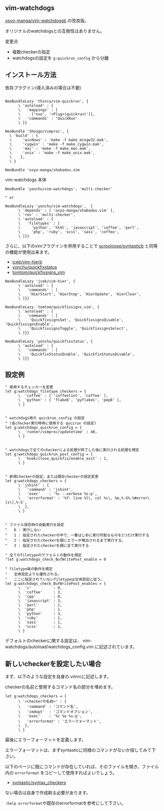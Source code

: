 vim-watchdogs
-------------

[osyo-manga/vim-watchdogsb](https://github.com/osyo-manga/vim-watchdogs) の改良版。

オリジナルのwatchdogsとの互換性はありません。

変更点

- 複数checkerの指定
- watchdogsの設定を ``g:quickrun_config`` から分離

## インストール方法

依存プラグイン(導入済みの場合は不要)

```vim

NeoBundleLazy 'thinca/vim-quickrun', {
      \ 'autoload' : {
      \   'mappings' : [
      \     ['nxo', '<Plug>(quickrun)']],
      \   'commands' : 'QuickRun'
      \ }}

NeoBundle 'Shougo/vimproc', {
  \ 'build' : {
  \     'windows' : 'make -f make_mingw32.mak',
  \     'cygwin' : 'make -f make_cygwin.mak',
  \     'mac' : 'make -f make_mac.mak',
  \     'unix' : 'make -f make_unix.mak',
  \    },
  \ }

NeoBundle 'osyo-manga/shabadou.vim
```

vim-watchdogs 本体

```vim
NeoBundle 'yonchu/vim-watchdogs', 'multi-checker'

" or

NeoBundleLazy 'yonchu/vim-watchdogs',  {
      \ 'depends' : [ 'osyo-manga/shabadou.vim' ],
      \ 'rev' : 'multi-checker',
      \ 'autoload' : {
      \   'filetypes' : [
      \     'python', 'html', 'javascript', 'coffee', 'perl',
      \     'php', 'ruby', 'scss', 'sass', 'coffee',
      \ ]}}
```

さらに、以下のvimプラグインを併用することで
[scrooloose/syntasticb](https://github.com/scrooloose/syntastic)
と同等の機能が使用出来ます。

- [jceb/vim-hierb](https://github.com/jceb/vim-hier)
- [yonchu/quickfixstatus](https://github.com/yonchu/quickfixstatus)
- [tomtom/quickfixsigns_vim](https://github.com/tomtom/quickfixsigns_vim)

```vim
NeoBundleLazy 'jceb/vim-hier', {
      \ 'autoload' : {
      \   'commands' : [
      \    'HierStart', 'HierStop', 'HierUpdate', 'HierClear',
      \ ]}}

NeoBundleLazy 'tomtom/quickfixsigns_vim', {
      \ 'autoload' : {
      \   'commands' : [
      \    'QuickfixsignsSet', 'QuickfixsignsDisable', 'QuickfixsignsEnable',
      \    'QuickfixsignsToggle', 'QuickfixsignsSelect',
      \ ]}}

NeoBundleLazy 'yonchu/quickfixstatus', {
      \ 'autoload' : {
      \   'commands' : [
      \    'QuickfixStatusEnable', 'QuickfixStatusDisable',
      \ ]}}
```

## 設定例

```vim
" 使用するチェッカーを変更
let g:watchdogs_filetype_checkers = {
      \  'coffee' : [ 'coffeelint', 'coffee' ],
      \  'python' : [ 'flake8', 'pyflakes', 'pep8' ],
      \ }


" watchdogs用の quickrun_config の設定
" (各checker実行時時に使用する qucirun の設定)
let g:watchdogs_quickrun_config = {
      \  'runner/vimproc/updatetime' : 40,
      \ }


" watchdogsで全てのcheckerによる処理が終了した後に実行される処理を規定
let g:watchdogs_quickrun_post_config = {
      \  'hook/close_quickfix/enable_exit' : 1,
      \ }


" 新規checkerの設定、または既存checkerの設定変更
let g:watchdogs_checkers = {
      \ 'jshint' : {
      \   'command' : 'jshint',
      \   'exec'    : '%c --verbose %s:p',
      \   'errorformat' : '%f: line %l\, col %c\, %m,%-G%.%#error\[s\],%-G',
      \  },
      \ }


" ファイル保存時の自動実行を設定
"   0 : 実行しない
"   1 : 指定されたcheckerの中で、一番はじめに実行可能なものを1つだけ実行する
"   2 : 指定されたcheckerを順にエラーが検出されるまで実行する。
"   3 : 指定されたcheckerを順に全て実行する

" 全てのfiletypeのデフォルトの動作を規定
"let g:watchdogs_check_BufWritePost_enable = 0

" filetype毎の動作を規定
"   全体設定よりも優先される。
"   ここに指定されていないfiletypeは全体設定に従う。
let g:watchdogs_check_BufWritePost_enables = {
      \  'c'          : 0,
      \  'coffee'     : 3,
      \  'cpp'        : 0,
      \  'javascript' : 3,
      \  'perl'       : 1,
      \  'php'        : 1,
      \  'python'     : 3,
      \  'ruby'       : 1,
      \  'sass'       : 1,
      \  'scss'       : 1,
      \ }

```

デフォルトのcheckerに関する設定は、
vim-watchdogs/autoload/watchdogs_config.vim に記述されています。


## 新しいcheckerを設定したい場合

まず、以下のような設定を自身の.vimrcに記述します。

checkerの名前と使用するコマンド名の部分を埋めます。

```vim
let g:watchdogs_checkers = {
      \ '<checkerの名前>' : {
      \   'command' : 'コマンド名',
      \   'cmdopt'  : 'コマンドオプション',
      \   'exec'    : '%c %o %s:p',
      \   'errorformat' : 'エラーフォーマット',
      \  },
      \ }
```

最後にエラーフォーマットを定義します。

エラーフォーマットは、まずsyntasticに同様のコマンドがないか探してみて下さい。

以下のページに既にコマンドが存在していれば、そのファイルを開き、ファイル内の
``errorformat`` をコピーして使用すればよいでしょう。

- [syntastic/syntax_checkers](https://github.com/scrooloose/syntastic/tree/master/syntax_checkers)

ない場合は自身で作成剃る必要があります。

``:help errorformat``や既存のerrorformatを参考にして下さい。
